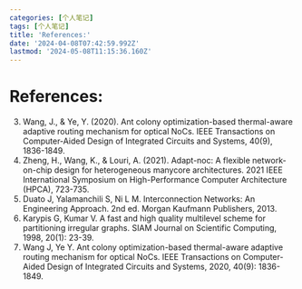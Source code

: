 ```yaml
---
categories: [个人笔记]
tags: [个人笔记]
title: 'References:'
date: '2024-04-08T07:42:59.992Z'
lastmod: '2024-05-08T11:15:36.160Z'
---
```


# References:
3. Wang, J., & Ye, Y. (2020). Ant colony optimization-based thermal-aware adaptive routing mechanism for optical NoCs. IEEE Transactions on Computer-Aided Design of Integrated Circuits and Systems, 40(9), 1836-1849.
4. Zheng, H., Wang, K., & Louri, A. (2021). Adapt-noc: A flexible network-on-chip design for heterogeneous manycore architectures. 2021 IEEE International Symposium on High-Performance Computer Architecture (HPCA), 723-735.
11. Duato J, Yalamanchili S, Ni L M. Interconnection Networks: An Engineering Approach. 2nd ed. Morgan Kaufmann Publishers, 2013.
12. Karypis G, Kumar V. A fast and high quality multilevel scheme for partitioning irregular graphs. SIAM Journal on Scientific Computing, 1998, 20(1): 23-39.
15. Wang J, Ye Y. Ant colony optimization-based thermal-aware adaptive routing mechanism for optical NoCs. IEEE Transactions on Computer-Aided Design of Integrated Circuits and Systems, 2020, 40(9): 1836-1849.

